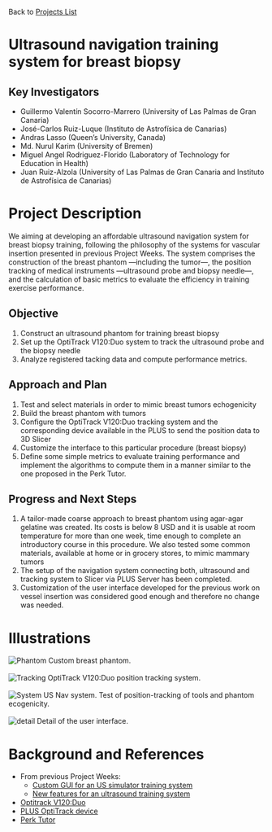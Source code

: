 Back to [Projects List](../../README.md#ProjectsList)

# Ultrasound navigation training system for breast biopsy

## Key Investigators

- Guillermo Valentín Socorro-Marrero (University of Las Palmas de Gran Canaria)
- José-Carlos Ruiz-Luque (Instituto de Astrofísica de Canarias)
- Andras Lasso (Queen’s University, Canada)
- Md. Nurul Karim (University of Bremen)
- Miguel Angel Rodriguez-Florido (Laboratory of Technology for Education in Health)
- Juan Ruiz-Alzola (University of Las Palmas de Gran Canaria and Instituto de Astrofísica de Canarias)

# Project Description

<!-- Add a short paragraph describing the project. -->
We aiming at developing an affordable ultrasound navigation system for breast biopsy training, following the philosophy of the systems for vascular insertion presented in previous Project Weeks. The system comprises the construction of the breast phantom —including the tumor—, the position tracking of medical instruments —ultrasound probe and biopsy needle—, and the calculation of basic metrics to evaluate the efficiency in training exercise performance.

## Objective

<!-- Describe here WHAT you would like to achieve (what you will have as end result). -->
1. Construct an ultrasound phantom for training breast biopsy
1. Set up the OptiTrack V120:Duo system to track the ultrasound probe and the biopsy needle
1. Analyze registered tacking data and compute performance metrics.

## Approach and Plan

<!-- Describe here HOW you would like to achieve the objectives stated above. -->
1. Test and select materials in order to mimic breast tumors echogenicity
1. Build the breast phantom with tumors
1. Configure the OptiTrack V120:Duo tracking system and the corresponding device available in the PLUS to send the position data to 3D Slicer
1. Customize the interface to this particular procedure (breast biopsy)
1. Define some simple metrics to evaluate training performance and implement the algorithms to compute them in a manner similar to the one proposed in the Perk Tutor.

## Progress and Next Steps

<!-- Update this section as you make progress, describing of what you have ACTUALLY DONE. If there are specific steps that you could not complete then you can describe them here, too. -->
<!-- Describe specific steps you **have actually done**. -->
1. A tailor-made coarse approach to breast phantom using agar-agar gelatine was created. Its costs is below 8 USD and it is usable at room temperature for more than one week, time enough to complete an introductory course in this procedure. We also tested some common materials, available at home or in grocery stores, to mimic mammary tumors
1. The setup of the navigation system connecting both, ultrasound and tracking system to Slicer via PLUS Server has been completed.
1. Customization of the user interface developed for the previous work on vessel insertion was considered good enough and therefore no change was needed.

# Illustrations

<!-- Add pictures and links to videos that demonstrate what has been accomplished.
![Description of picture](Example2.jpg)
-->
![Phantom](breastPhantom.png)
Custom breast phantom.
<br/>
<br/>
![Tracking](positionTracking.jpg)
OptiTrack V120:Duo position tracking system.
<br/>
<br/>
![System](systemAndPhantoms.jpg)
US Nav system. Test of position-tracking of tools and phantom ecogenicity.
<br/>
<br/>
![detail](interfaceDetail.png)
Detail of the user interface.



# Background and References

<!-- If you developed any software, include link to the source code repository. If possible, also add links to sample data, and to any relevant publications. -->
- From previous Project Weeks:
    - [Custom GUI for an US simulator training system](http://projectweek.na-mic.org/PW28_2018_GranCanaria/Projects/CustomGUIForUSSimulator)
    - [New features for an ultrasound training system](http://projectweek.na-mic.org/PW30_2019_GranCanaria/Projects/UltrasoundSimulatorTraining)
- [Optitrack V120:Duo](http://optitrack.com/products/v120-duo)
- [PLUS OptiTrack device](http://perk-software.cs.queensu.ca/plus/doc/nightly/user/DeviceOptiTrack.html)
- [Perk Tutor](http://perktutor.github.io)
